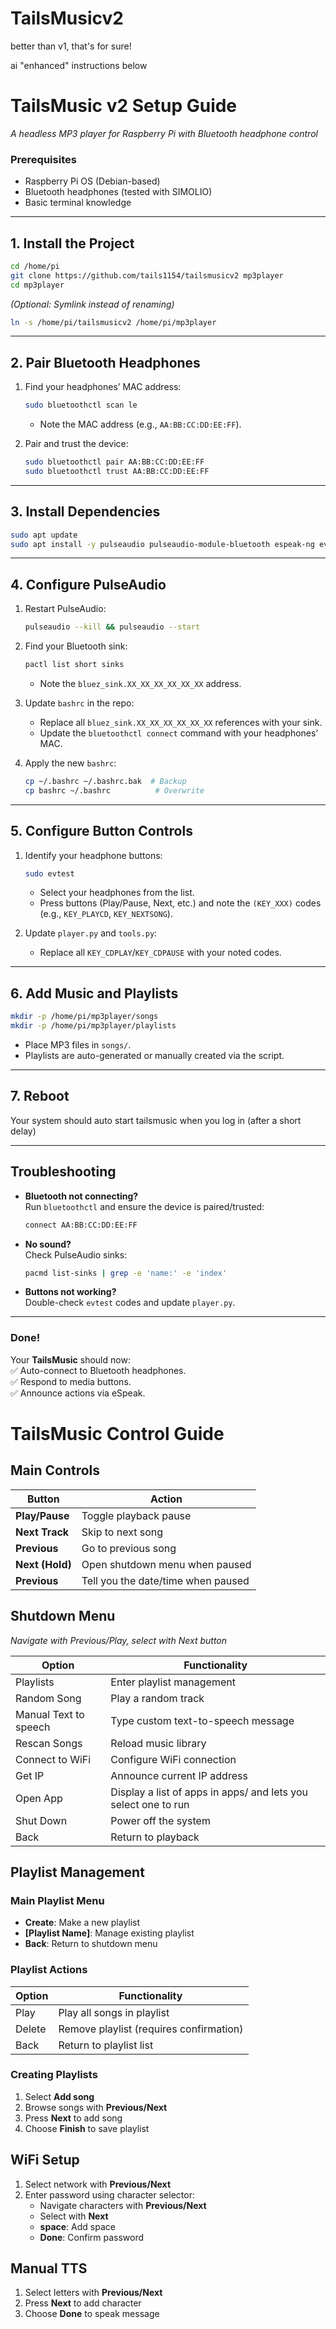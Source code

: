 # TailsMusicv2
better than v1, that's for sure!

ai "enhanced" instructions below




# **TailsMusic v2 Setup Guide**  
*A headless MP3 player for Raspberry Pi with Bluetooth headphone control*  

### **Prerequisites**  
- Raspberry Pi OS (Debian-based)  
- Bluetooth headphones (tested with SIMOLIO)  
- Basic terminal knowledge  

---

## **1. Install the Project**  
```bash
cd /home/pi
git clone https://github.com/tails1154/tailsmusicv2 mp3player
cd mp3player
```

*(Optional: Symlink instead of renaming)*  
```bash
ln -s /home/pi/tailsmusicv2 /home/pi/mp3player
```

---

## **2. Pair Bluetooth Headphones**  
1. Find your headphones’ MAC address:  
   ```bash
   sudo bluetoothctl scan le
   ```
   - Note the MAC address (e.g., `AA:BB:CC:DD:EE:FF`).  

2. Pair and trust the device:  
   ```bash
   sudo bluetoothctl pair AA:BB:CC:DD:EE:FF
   sudo bluetoothctl trust AA:BB:CC:DD:EE:FF
   ```

---

## **3. Install Dependencies**  
```bash
sudo apt update
sudo apt install -y pulseaudio pulseaudio-module-bluetooth espeak-ng evtest python3-evdev
```

---

## **4. Configure PulseAudio**  
1. Restart PulseAudio:  
   ```bash
   pulseaudio --kill && pulseaudio --start
   ```

2. Find your Bluetooth sink:  
   ```bash
   pactl list short sinks
   ```
   - Note the `bluez_sink.XX_XX_XX_XX_XX_XX` address.  

3. Update `bashrc` in the repo:  
   - Replace all `bluez_sink.XX_XX_XX_XX_XX_XX` references with your sink.  
   - Update the `bluetoothctl connect` command with your headphones’ MAC.  

4. Apply the new `bashrc`:  
   ```bash
   cp ~/.bashrc ~/.bashrc.bak  # Backup
   cp bashrc ~/.bashrc          # Overwrite
   ```

---

## **5. Configure Button Controls**  
1. Identify your headphone buttons:  
   ```bash
   sudo evtest
   ```
   - Select your headphones from the list.  
   - Press buttons (Play/Pause, Next, etc.) and note the `(KEY_XXX)` codes (e.g., `KEY_PLAYCD`, `KEY_NEXTSONG`).  

2. Update `player.py` and `tools.py`:  
   - Replace all `KEY_CDPLAY`/`KEY_CDPAUSE` with your noted codes.  

---

## **6. Add Music and Playlists**  
```bash
mkdir -p /home/pi/mp3player/songs
mkdir -p /home/pi/mp3player/playlists
```
- Place MP3 files in `songs/`.  
- Playlists are auto-generated or manually created via the script.  

---

## **7. Reboot**  


Your system should auto start tailsmusic when you log in (after a short delay)

---

## **Troubleshooting**  
- **Bluetooth not connecting?**  
  Run `bluetoothctl` and ensure the device is paired/trusted:  
  ```bash
  connect AA:BB:CC:DD:EE:FF
  ```

- **No sound?**  
  Check PulseAudio sinks:  
  ```bash
  pacmd list-sinks | grep -e 'name:' -e 'index'
  ```

- **Buttons not working?**  
  Double-check `evtest` codes and update `player.py`.  

---

### **Done!**  
Your **TailsMusic** should now:  
✅ Auto-connect to Bluetooth headphones.  
✅ Respond to media buttons.  
✅ Announce actions via eSpeak.  



# TailsMusic Control Guide

## Main Controls
| Button          | Action                          |
|-----------------|---------------------------------|
| **Play/Pause**  | Toggle playback pause           |
| **Next Track**  | Skip to next song               |
| **Previous**    | Go to previous song             |
| **Next (Hold)** | Open shutdown menu when paused  |
| **Previous**    | Tell you the date/time when paused |

## Shutdown Menu
*Navigate with Previous/Play, select with Next button*

| Option           | Functionality                              |
|------------------|-------------------------------------------|
| Playlists        | Enter playlist management                 |
| Random Song      | Play a random track                       |
| Manual Text to speech       | Type custom text-to-speech message        |
| Rescan Songs     | Reload music library                      |
| Connect to WiFi  | Configure WiFi connection                 |
| Get IP           | Announce current IP address               |
| Open App         | Display a list of apps in apps/ and lets you select one to run |
| Shut Down        | Power off the system                      |
| Back             | Return to playback                        |

## Playlist Management
### Main Playlist Menu
- **Create**: Make a new playlist
- **[Playlist Name]**: Manage existing playlist
- **Back**: Return to shutdown menu

### Playlist Actions
| Option | Functionality                              |
|--------|-------------------------------------------|
| Play   | Play all songs in playlist                |
| Delete | Remove playlist (requires confirmation)   |
| Back   | Return to playlist list                   |

### Creating Playlists
1. Select **Add song**
2. Browse songs with **Previous/Next**
3. Press **Next** to add song
4. Choose **Finish** to save playlist

## WiFi Setup
1. Select network with **Previous/Next**
2. Enter password using character selector:
   - Navigate characters with **Previous/Next**
   - Select with **Next**
   - **space**: Add space
   - **Done**: Confirm password

## Manual TTS
1. Select letters with **Previous/Next**
2. Press **Next** to add character
3. Choose **Done** to speak message
